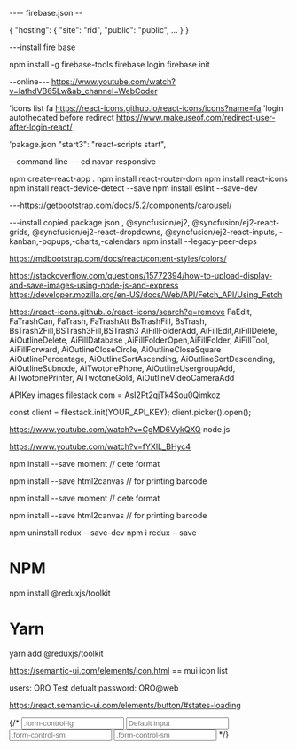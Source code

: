 
---- firebase.json --
<!-- {
  "hosting": {
    "public": "build",
    "site": "oroadmin",   production website
    "site": "zam-admin",  testing website 
    "headers": [ -->

{
  "hosting": {
    "site": "rid",
    "public": "public",
    ...
  }
}      
        
---install fire base

npm install -g firebase-tools
firebase login
firebase init






--online---
https://www.youtube.com/watch?v=IathdVB65Lw&ab_channel=WebCoder

'icons list fa
https://react-icons.github.io/react-icons/icons?name=fa
'login autothecated before redirect
https://www.makeuseof.com/redirect-user-after-login-react/

'pakage.json
"start3": "react-scripts start",

--command line---
cd navar-responsive

npm create-react-app .
npm install react-router-dom
npm install react-icons
npm install react-device-detect --save
npm install eslint --save-dev




---https://getbootstrap.com/docs/5.2/components/carousel/

---install copied package json , @syncfusion/ej2, @syncfusion/ej2-react-grids, @syncfusion/ej2-react-dropdowns,  @syncfusion/ej2-react-inputs, -kanban,-popups,-charts,-calendars
npm install --legacy-peer-deps

<!-- react  colors -->
https://mdbootstrap.com/docs/react/content-styles/colors/

<!-- help for image to upload/save in github -->
https://stackoverflow.com/questions/15772394/how-to-upload-display-and-save-images-using-node-js-and-express
https://developer.mozilla.org/en-US/docs/Web/API/Fetch_API/Using_Fetch

<!-- list of icons  -->
https://react-icons.github.io/react-icons/search?q=remove
FaEdit, FaTrashCan, FaTrash, FaTrashAtt
BsTrashFill, BsTrash, BsTrash2Fill,BSTrash3Fill,BSTrash3
AiFillFolderAdd, AiFillEdit,AiFillDelete, AiOutlineDelete, AiFillDatabase ,AiFillFolderOpen,AiFillFolder, AiFillTool, AiFillForward, AiOutlineCloseCircle, AiOutlineCloseSquare
AiOutlinePercentage, AiOutlineSortAscending, AiOutlineSortDescending, AiOutlineSubnode, AiTwotonePhone, AiOutlineUsergroupAdd, AiTwotonePrinter, AiTwotoneGold, AiOutlineVideoCameraAdd

 APIKey images filestack.com = AsI2Pt2qjTk4Sou0Qimkoz

 <script src="//static.filestackapi.com/filestack-js/3.x.x/filestack.min.js"></script>

 const client = filestack.init(YOUR_API_KEY);
client.picker().open();


<!-- upload image firebsase -->
https://www.youtube.com/watch?v=CgMD6VykQXQ  node.js

https://www.youtube.com/watch?v=fYXlL_BHyc4


npm install --save moment  // dete format

npm install --save html2canvas   // for printing barcode



npm install --save moment  // dete format

npm install --save html2canvas   // for printing barcode

npm uninstall redux --save-dev
npm i redux --save

# NPM
npm install @reduxjs/toolkit

# Yarn
yarn add @reduxjs/toolkit

<!-- https://www.youtube.com/watch?v=8Ma3HDbQZQk -->


<!-- https://www.youtube.com/watch?v=E3oKoxctZd0 -->


https://semantic-ui.com/elements/icon.html == mui icon list


users: ORO Test
defualt password: ORO@web

https://react.semantic-ui.com/elements/button/#states-loading

{/* <input class="form-control form-control-lg" type="text" placeholder=".form-control-lg" aria-label=".form-control-lg example"></input>
                    <input class="form-control" type="text" placeholder="Default input" aria-label="default input example"></input>
                    <FloatingLabel label="Description" className="mb-2" >
                    <input class="form-control form-control-sm" type="text" placeholder=".form-control-sm" ></input>
                    <input class="form-control form-control-sm" type="text" placeholder=".form-control-sm" aria-label=".form-control-sm example"></input>
                    </FloatingLabel> */}

